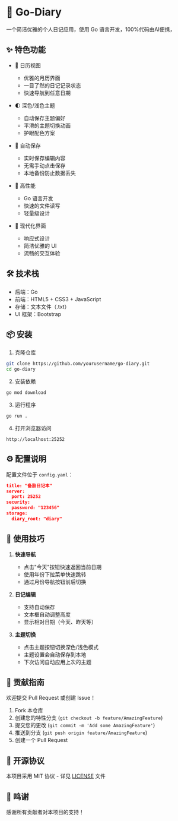 # 📝 Go-Diary

一个简洁优雅的个人日记应用，使用 Go 语言开发，100%代码由AI便携，

## ✨ 特色功能

- 📅 日历视图
  - 优雅的月历界面
  - 一目了然的日记记录状态
  - 快速导航到任意日期

- 🌓 深色/浅色主题
  - 自动保存主题偏好
  - 平滑的主题切换动画
  - 护眼配色方案

- 💾 自动保存
  - 实时保存编辑内容
  - 无需手动点击保存
  - 本地备份防止数据丢失

- 🚀 高性能
  - Go 语言开发
  - 快速的文件读写
  - 轻量级设计

- 🎨 现代化界面
  - 响应式设计
  - 简洁优雅的 UI
  - 流畅的交互体验

## 🛠️ 技术栈

- 后端：Go
- 前端：HTML5 + CSS3 + JavaScript
- 存储：文本文件（.txt）
- UI 框架：Bootstrap

## 📦 安装

1. 克隆仓库
```bash
git clone https://github.com/yourusername/go-diary.git
cd go-diary
```

2. 安装依赖
```bash
go mod download
```

3. 运行程序
```bash
go run .
```

4. 打开浏览器访问
```
http://localhost:25252
```

## ⚙️ 配置说明

配置文件位于 `config.yaml`：

```json
title: "备胎日记本"
server:
  port: 25252
security:
  password: "123456"
storage:
  diary_root: "diary"
```

## 🌟 使用技巧

1. **快速导航**
   - 点击"今天"按钮快速返回当前日期
   - 使用年份下拉菜单快速跳转
   - 通过月份导航按钮前后切换

2. **日记编辑**
   - 支持自动保存
   - 文本框自动调整高度
   - 显示相对日期（今天、昨天等）

3. **主题切换**
   - 点击主题按钮切换深色/浅色模式
   - 主题设置会自动保存到本地
   - 下次访问自动应用上次的主题

## 🤝 贡献指南

欢迎提交 Pull Request 或创建 Issue！

1. Fork 本仓库
2. 创建您的特性分支 (`git checkout -b feature/AmazingFeature`)
3. 提交您的更改 (`git commit -m 'Add some AmazingFeature'`)
4. 推送到分支 (`git push origin feature/AmazingFeature`)
5. 创建一个 Pull Request

## 📄 开源协议

本项目采用 MIT 协议 - 详见 [LICENSE](LICENSE) 文件

## 🙏 鸣谢

感谢所有贡献者对本项目的支持！
